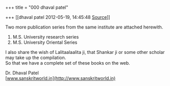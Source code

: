 +++
title = "000 dhaval patel"

+++
[[dhaval patel	2012-05-19, 14:45:48 [Source](https://groups.google.com/g/samskrita/c/8qmod9pbNVA)]]



  
Two more publication series from the same institute are attached herewith.  
1. M.S. University research series  
2. M.S. University Oriental Series  
  
I also share the wish of Lalitaalaalita ji, that Shankar ji or some other scholar may take up the compilation.  
So that we have a complete set of these books on the web.  
  
Dr. Dhaval Patel  
[www.sanskritworld.in](http://www.sanskritworld.in)  

  

